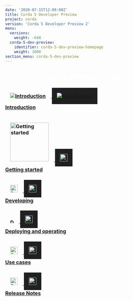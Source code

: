 ```yaml
---
date: '2020-07-15T12:00:00Z'
title: Corda 5 Developer Preview
project: corda
version: 'Corda 5 Developer Preview 2'
menu:
  versions:
    weight: -648
  corda-5-dev-preview:
    identifier: corda-5-dev-preview-homepage
    weight: 1000  
section_menu: corda-5-dev-preview      
---
```

<!--<head>
  <link rel="stylesheet" href="themes/doks/assets/scss/layouts/_home.scss">
</head>-->

<section class="section" style="text-align:center; color:white; background-image:url('bg-dark.jpg');">
  <h1>
    Corda 5 Developer Preview 2
  </h1>
</section>
<section class="section">
  <div class="row row-cols-1 row-cols-md-2 row-cols-xl-3 g-5">
<!--
  <div class="col">
    <div class="card h-100"  style="text-align: center">
      <div class="card-body">
        <h3 class="card-title">
        <a href="en/get-started.html">
        <img src="../../../../../../icons/agenda-bookmark.svg" alt="Introduction"  style="height: 48" class="light-only">
        <img src="../../../../../../icons/agenda-bookmark-white.svg" alt="Introduction"  style="height: 48" class="dark-only">
        </a>
          <span>Title</span></h3>
        <p>.........</p>
      </div>
      <div class="card-footer">
        <a href="5.0-dev-preview-2/release-notes/release-notes-c5dp2.html" class="btn rounded">Button text</a>
      </div>
    </div>
  </div>
-->  
<div class="col">
  <div class="card h-100">
    <div class="card-body">    
      <h3 class="card-title">
      <a href="5.0-dev-preview-2/introduction/introduction.html">
      <img src="5.0-dev-preview-2/icons/corda.svg" alt="Introduction" style="padding: 1rem; border: 0;" class="light-only">
      <img src="5.0-dev-preview-2/icons/corda.svg" alt="Introduction" style="background: #202020; padding: 1rem; border: 0;" class="dark-only"></br>
      <span>Introduction</span></h3></a>
    </div>
  </div>
</div>
<div class="col">
       <div class="card h-100">
         <div class="card-body">
           <h3 class="card-title">
           <a href="5.0-dev-preview-2/getting-started/overview.html">
           <img src="5.0-dev-preview-2/icons/get-started.png" alt="Getting started" style="padding: 1rem; border: 0;" height="124" class="light-only">
           <img src="5.0-dev-preview-2/icons/get-started.png" alt="Getting started"  style="background: #202020; padding: 1rem; border: 0;" height="24"class="dark-only"></br>
             <span>Getting started</span></h3></a>
         </div>
       </div>
     </div>
<div class="col">
       <div class="card h-100">
         <div class="card-body">
           <h3 class="card-title">  
           <a href="5.0-dev-preview-2/developing/overview.html">
            <img src="5.0-dev-preview-2/icons/develop.png" alt="Developing" style="padding: 1rem; border: 0;" class="light-only" height="24">
            <img src="5.0-dev-preview-2/icons/develop.png" alt="Developing" style="background: #202020; padding: 1rem; border: 0;" class="dark-only" height="24"></br>
             <span>Developing</span></h3></a>
         </div>
       </div>
</div>     
<div class="col">
  <div class="card h-100">
    <div class="card-body">
      <h3 class="card-title">
      <a href="5.0-dev-preview-2/deploying/overview.html">
          <img src="5.0-dev-preview-2/icons/deploy.png" alt="Deploy" style="padding: 1rem; border: 0;" class="light-only" height="12">
              <img src="5.0-dev-preview-2/icons/deploy.png" alt="Deploy" style="background: #202020; padding: 1rem; border: 0;" class="dark-only" height="24"></br>
        <span>Deploying and operating</span></h3></a>
    </div>
  </div>
</div>
<div class="col">
  <div class="card h-100">
    <div class="card-body">
      <h3 class="card-title">
      <a href="5.0-dev-preview-2/use-cases/overview.html">
      <img src="5.0-dev-preview-2/icons/use-cases.png" alt="Release notes" style="padding: 1rem; border: 0;" class="light-only" height="24">
      <img src="5.0-dev-preview-2/icons/use-cases.png" alt="Release notes" style="background: #202020; padding: 1rem; border: 0;" class="dark-only" height="24"></br>
        <span>Use cases</span></h3></a>
    </div>
  </div>
</div>
<div class="col">
  <div class="card h-100">
    <div class="card-body">
      <h3 class="card-title">
      <a href="5.0-dev-preview-2/release-notes/release-notes-c5dp2.html">
      <img src="5.0-dev-preview-2/icons/release-notes.png" alt="Release notes" style="padding: 1rem; border: 0;" class="light-only" height="24">
      <img src="5.0-dev-preview-2/icons/release-notes.png" alt="Release notes" style="background: #202020; padding: 1rem; border: 0;" class="dark-only" height="24"></br>
              <span>Release Notes</span></h3></a>
    </div>
  </div>
</div>
</section>
